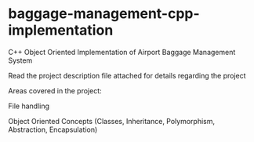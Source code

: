 # baggage-management-cpp-implementation
C++ Object Oriented Implementation of Airport Baggage Management System


Read the project description file attached for details regarding the project


Areas covered in the project:

File handling

Object Oriented Concepts (Classes, Inheritance, Polymorphism, Abstraction, Encapsulation)

